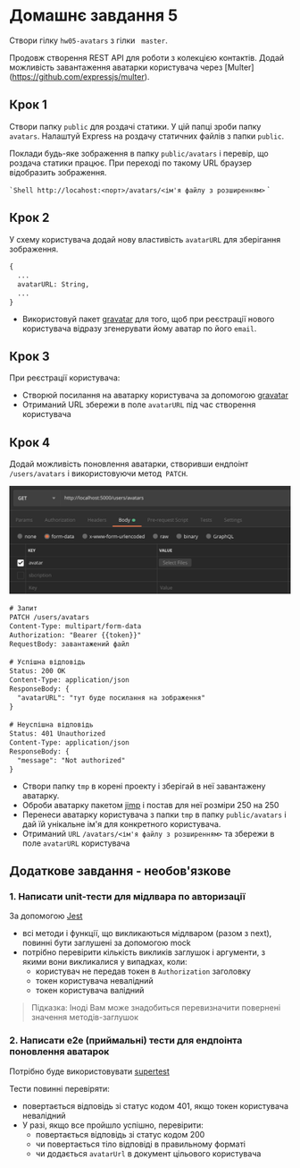 
# Домашнє завдання 5

Створи гілку `hw05-avatars` з гілки ` master`.

Продовж створення REST API для роботи з колекцією контактів. Додай можливість завантаження аватарки користувача через [Multer] (https://github.com/expressjs/multer).

## Крок 1

Створи папку `public` для роздачі статики. У цій папці зроби папку `avatars`. Налаштуй Express на роздачу статичних файлів з папки `public`.

Поклади будь-яке зображення в папку `public/avatars` і перевір, що роздача статики працює. При переході по такому URL браузер відобразить зображення.

`` `Shell http://locahost:<порт>/avatars/<ім'я файлу з розширенням> `` `

## Крок 2

У схему користувача додай нову властивість `avatarURL` для зберігання зображення.

```shell
{
  ...
  avatarURL: String,
  ...
}
```

- Використовуй пакет [gravatar](https://www.npmjs.com/package/gravatar) для того, щоб при реєстрації нового користувача відразу згенерувати йому аватар по його `email`.

## Крок 3

При реєстрації користувача:

- Створюй посилання на аватарку користувача за допомогою [gravatar](https://www.npmjs.com/package/gravatar)
- Отриманий URL збережи в поле `avatarURL` під час створення користувача

## Крок 4

Додай можливість поновлення аватарки, створивши ендпоінт `/users/avatars` і використовуючи метод` PATCH`.

![avatar upload from postman](./avatar-upload.png)

```shell
# Запит
PATCH /users/avatars
Content-Type: multipart/form-data
Authorization: "Bearer {{token}}"
RequestBody: завантажений файл

# Успішна відповідь
Status: 200 OK
Content-Type: application/json
ResponseBody: {
  "avatarURL": "тут буде посилання на зображення"
}

# Неуспішна відповідь
Status: 401 Unauthorized
Content-Type: application/json
ResponseBody: {
  "message": "Not authorized"
}
```

- Створи папку `tmp` в корені проекту і зберігай в неї завантажену аватарку.
- Оброби аватарку пакетом [jimp](https://www.npmjs.com/package/jimp) і постав для неї розміри 250 на 250
- Перенеси аватарку користувача з папки `tmp` в папку `public/avatars` і дай їй унікальне ім'я для конкретного користувача.
- Отриманий `URL` `/avatars/<ім'я файлу з розширенням>` та збережи в поле `avatarURL` користувача

## Додаткове завдання - необов'язкове

### 1. Написати unit-тести для мідлвара по авторизації

За допомогою [Jest](https://jestjs.io/ru/docs/getting-started)

- всі методи і функції, що викликаються мідлваром (разом з next), повинні бути заглушені за допомогою mock
- потрібно перевірити кількість викликів заглушок і аргументи, з якими вони викликалися у випадках, коли:
  - користувач не передав токен в `Authorization` заголовку
  - токен користувача невалідний
  - токен користувача валідний

> Підказка: Іноді Вам може знадобиться перевизначити повернені значення методів-заглушок

### 2. Написати e2e (приймальні) тести для ендпоінта поновлення аватарок

Потрібно буде використовувати [supertest](https://www.npmjs.com/package/supertest)

Тести повинні перевіряти:

- повертається відповідь зі статус кодом 401, якщо токен користувача невалідний
- У разі, якщо все пройшло успішно, перевірити:
  - повертається відповідь зі статус кодом 200
  - чи повертається тіло відповіді в правильному форматі
  - чи додається `avatarUrl` в документ цільового користувача

